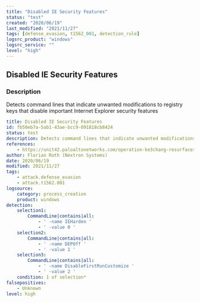 ```yaml
---
title: "Disabled IE Security Features"
status: "test"
created: "2020/06/19"
last_modified: "2021/11/27"
tags: [defense_evasion, t1562_001, detection_rule]
logsrc_product: "windows"
logsrc_service: ""
level: "high"
---
```


## Disabled IE Security Features

### Description

Detects command lines that indicate unwanted modifications to registry keys that disable important Internet Explorer security features

```yml
title: Disabled IE Security Features
id: fb50eb7a-5ab1-43ae-bcc9-091818cb8424
status: test
description: Detects command lines that indicate unwanted modifications to registry keys that disable important Internet Explorer security features
references:
    - https://unit42.paloaltonetworks.com/operation-ke3chang-resurfaces-with-new-tidepool-malware/
author: Florian Roth (Nextron Systems)
date: 2020/06/19
modified: 2021/11/27
tags:
    - attack.defense_evasion
    - attack.t1562.001
logsource:
    category: process_creation
    product: windows
detection:
    selection1:
        CommandLine|contains|all:
            - ' -name IEHarden '
            - ' -value 0 '
    selection2:
        CommandLine|contains|all:
            - ' -name DEPOff '
            - ' -value 1 '
    selection3:
        CommandLine|contains|all:
            - ' -name DisableFirstRunCustomize '
            - ' -value 2 '
    condition: 1 of selection*
falsepositives:
    - Unknown
level: high

```
